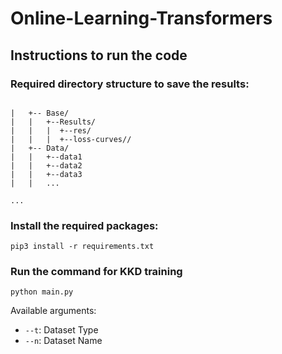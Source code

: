 # Online-Learning-Transformers

## Instructions to run the code

### Required directory structure to save the results:

```

|   +-- Base/
|   |   +--Results/
|   |   |  +--res/
|   |   |  +--loss-curves//
|   +-- Data/
|   |   +--data1
|   |   +--data2
|   |   +--data3
|   |   ...

...
```
### Install the required packages:

```
pip3 install -r requirements.txt

```

### Run the command for KKD training

```
python main.py
```

Available arguments:
- `--t`: Dataset Type
- `--n`: Dataset Name
